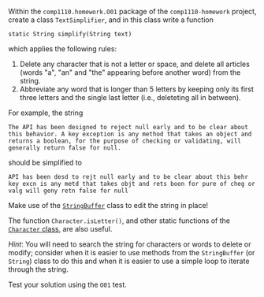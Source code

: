 
Within the `comp1110.homework.O01` package of the `comp1110-homework` project,
create a class `TextSimplifier`, and in this class write a function

`static String simplify(String text)`

which applies the following rules:

1. Delete any character that is not a letter or space, and delete all
articles (words "a", "an" and "the" appearing before another word) from
the string.
2. Abbreviate any word that is longer than 5 letters by keeping only its
first three letters and the single last letter (i.e., deleteting all in
between).

For example, the string

    The API has been designed to reject null early and to be clear about this behavior. A key exception is any method that takes an object and returns a boolean, for the purpose of checking or validating, will generally return false for null.
	
should be simplified to

    API has been desd to rejt null early and to be clear about this behr key excn is any metd that takes objt and rets boon for pure of cheg or valg will geny retn false for null

Make use of the [`StringBuffer`](https://docs.oracle.com/en/java/javase/17/docs/api/java.base/java/lang/StringBuffer.html) class to edit the string in place!

The function `Character.isLetter()`, and other static functions of the [`Character` class](https://docs.oracle.com/en/java/javase/17/docs/api/java.base/java/lang/Character.html), are also useful.

_Hint_: You will need to search the string for characters or words to delete
or modify; consider when it is easier to use methods from the `StringBuffer`
(or `String`) class to do this and when it is easier to use a simple loop to
iterate through the string.

Test your solution using the `O01` test.
